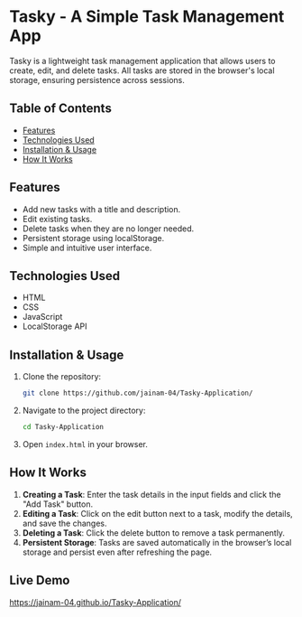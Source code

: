 # Tasky - A Simple Task Management App

Tasky is a lightweight task management application that allows users to create, edit, and delete tasks. All tasks are stored in the browser's local storage, ensuring persistence across sessions.

## Table of Contents

- [Features](#features)
- [Technologies Used](#technologies-used)
- [Installation & Usage](#installation--usage)
- [How It Works](#how-it-works)

## Features

- Add new tasks with a title and description.
- Edit existing tasks.
- Delete tasks when they are no longer needed.
- Persistent storage using localStorage.
- Simple and intuitive user interface.

## Technologies Used

- HTML
- CSS
- JavaScript
- LocalStorage API

## Installation & Usage

1. Clone the repository:
   ```sh
   git clone https://github.com/jainam-04/Tasky-Application/
   ```
2. Navigate to the project directory:
   ```sh
   cd Tasky-Application
   ```
3. Open `index.html` in your browser.

## How It Works

1. **Creating a Task**: Enter the task details in the input fields and click the "Add Task" button.
2. **Editing a Task**: Click on the edit button next to a task, modify the details, and save the changes.
3. **Deleting a Task**: Click the delete button to remove a task permanently.
4. **Persistent Storage**: Tasks are saved automatically in the browser’s local storage and persist even after refreshing the page.

## Live Demo

https://jainam-04.github.io/Tasky-Application/
